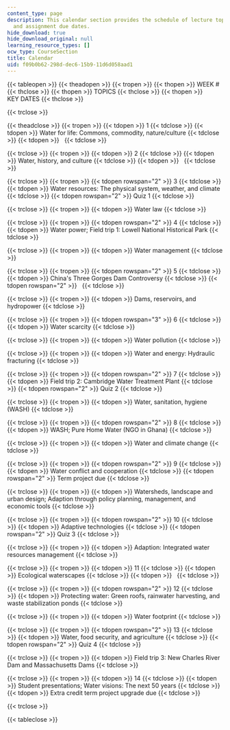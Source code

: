```yaml
---
content_type: page
description: This calendar section provides the schedule of lecture topics, quizzes,
  and assignment due dates.
hide_download: true
hide_download_original: null
learning_resource_types: []
ocw_type: CourseSection
title: Calendar
uid: f09b0b62-298d-dec6-15b9-11d6d058aad1
---
```


{{< tableopen >}}
{{< theadopen >}}
{{< tropen >}}
{{< thopen >}}
WEEK #
{{< thclose >}}
{{< thopen >}}
TOPICS
{{< thclose >}}
{{< thopen >}}
KEY DATES
{{< thclose >}}

{{< trclose >}}

{{< theadclose >}}
{{< tropen >}}
{{< tdopen >}}
1
{{< tdclose >}}
{{< tdopen >}}
Water for life: Commons, commodity, nature/culture
{{< tdclose >}}
{{< tdopen >}}
 
{{< tdclose >}}

{{< trclose >}}
{{< tropen >}}
{{< tdopen >}}
2
{{< tdclose >}}
{{< tdopen >}}
Water, history, and culture
{{< tdclose >}}
{{< tdopen >}}
 
{{< tdclose >}}

{{< trclose >}}
{{< tropen >}}
{{< tdopen rowspan="2" >}}
3
{{< tdclose >}}
{{< tdopen >}}
Water resources: The physical system, weather, and climate
{{< tdclose >}}
{{< tdopen rowspan="2" >}}
Quiz 1
{{< tdclose >}}

{{< trclose >}}
{{< tropen >}}
{{< tdopen >}}
Water law
{{< tdclose >}}

{{< trclose >}}
{{< tropen >}}
{{< tdopen rowspan="2" >}}
4
{{< tdclose >}}
{{< tdopen >}}
Water power; Field trip 1: Lowell National Historical Park
{{< tdclose >}}

{{< trclose >}}
{{< tropen >}}
{{< tdopen >}}
Water management
{{< tdclose >}}

{{< trclose >}}
{{< tropen >}}
{{< tdopen rowspan="2" >}}
5
{{< tdclose >}}
{{< tdopen >}}
China's Three Gorges Dam Controversy
{{< tdclose >}}
{{< tdopen rowspan="2" >}}
 
{{< tdclose >}}

{{< trclose >}}
{{< tropen >}}
{{< tdopen >}}
Dams, reservoirs, and hydropower
{{< tdclose >}}

{{< trclose >}}
{{< tropen >}}
{{< tdopen rowspan="3" >}}
6
{{< tdclose >}}
{{< tdopen >}}
Water scarcity
{{< tdclose >}}

{{< trclose >}}
{{< tropen >}}
{{< tdopen >}}
Water pollution
{{< tdclose >}}

{{< trclose >}}
{{< tropen >}}
{{< tdopen >}}
Water and energy: Hydraulic fracturing
{{< tdclose >}}

{{< trclose >}}
{{< tropen >}}
{{< tdopen rowspan="2" >}}
7
{{< tdclose >}}
{{< tdopen >}}
Field trip 2: Cambridge Water Treatment Plant
{{< tdclose >}}
{{< tdopen rowspan="2" >}}
Quiz 2
{{< tdclose >}}

{{< trclose >}}
{{< tropen >}}
{{< tdopen >}}
Water, sanitation, hygiene (WASH)
{{< tdclose >}}

{{< trclose >}}
{{< tropen >}}
{{< tdopen rowspan="2" >}}
8
{{< tdclose >}}
{{< tdopen >}}
WASH; Pure Home Water (NGO in Ghana)
{{< tdclose >}}

{{< trclose >}}
{{< tropen >}}
{{< tdopen >}}
Water and climate change
{{< tdclose >}}

{{< trclose >}}
{{< tropen >}}
{{< tdopen rowspan="2" >}}
9
{{< tdclose >}}
{{< tdopen >}}
Water conflict and cooperation
{{< tdclose >}}
{{< tdopen rowspan="2" >}}
Term project due
{{< tdclose >}}

{{< trclose >}}
{{< tropen >}}
{{< tdopen >}}
Watersheds, landscape and urban design; Adaption through policy planning, management, and economic tools
{{< tdclose >}}

{{< trclose >}}
{{< tropen >}}
{{< tdopen rowspan="2" >}}
10
{{< tdclose >}}
{{< tdopen >}}
Adaptive technologies
{{< tdclose >}}
{{< tdopen rowspan="2" >}}
Quiz 3
{{< tdclose >}}

{{< trclose >}}
{{< tropen >}}
{{< tdopen >}}
Adaption: Integrated water resources management
{{< tdclose >}}

{{< trclose >}}
{{< tropen >}}
{{< tdopen >}}
11
{{< tdclose >}}
{{< tdopen >}}
Ecological waterscapes
{{< tdclose >}}
{{< tdopen >}}
 
{{< tdclose >}}

{{< trclose >}}
{{< tropen >}}
{{< tdopen rowspan="2" >}}
12
{{< tdclose >}}
{{< tdopen >}}
Protecting water: Green roofs, rainwater harvesting, and waste stabilization ponds
{{< tdclose >}}

{{< trclose >}}
{{< tropen >}}
{{< tdopen >}}
Water footprint
{{< tdclose >}}

{{< trclose >}}
{{< tropen >}}
{{< tdopen rowspan="2" >}}
13
{{< tdclose >}}
{{< tdopen >}}
Water, food security, and agriculture
{{< tdclose >}}
{{< tdopen rowspan="2" >}}
Quiz 4
{{< tdclose >}}

{{< trclose >}}
{{< tropen >}}
{{< tdopen >}}
Field trip 3: New Charles River Dam and Massachusetts Dams
{{< tdclose >}}

{{< trclose >}}
{{< tropen >}}
{{< tdopen >}}
14
{{< tdclose >}}
{{< tdopen >}}
Student presentations; Water visions: The next 50 years
{{< tdclose >}}
{{< tdopen >}}
Extra credit term project upgrade due
{{< tdclose >}}

{{< trclose >}}

{{< tableclose >}}